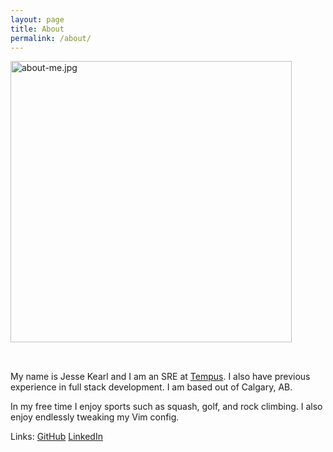 ```yaml
---
layout: page
title: About
permalink: /about/
---
```


<img width="450px" src="{{ site.baseurl }}/assets/about-me.jpg" style="margin-bottom: 2rem;" alt="about-me.jpg">

My name is Jesse Kearl and I am an SRE at [Tempus](https://www.tempus.com/). I also have previous experience in full stack development. I am based out of Calgary, AB.

In my free time I enjoy sports such as squash, golf, and rock climbing. I also enjoy endlessly tweaking my Vim config.

Links: <data data-icon="ei-sc-github"></data> [GitHub](www.github.com/j-krl) <data data-icon="ei-sc-linkedin"> </data> [LinkedIn](https://www.linkedin.com/in/jesse-kearl/)
